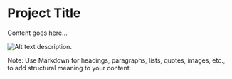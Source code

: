 # Project Title

<!-- Overview, problem, solution, etc. -->

Content goes here…

![Alt text description.](images/filename.png)

Note: Use Markdown for headings, paragraphs, lists, quotes, images, etc., to add structural meaning to your content.
